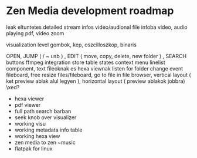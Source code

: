 # Zen Media development roadmap

leak eltuntetes
detailed stream infos video/audional file infoba
video, audio playing
pdf, video zoom

visualization level gombok, kep, oszcilloszkop, binaris

OPEN, JUMP ( / ~ usb ) , EDIT ( move, copy, delete, new folder ) , SEARCH buttons
ffmpeg integration
store table states
context menu
linelist component, text fileoknak es hexa viewnak
listen for folder change event
fileboard, free resize files/fileboard, go to file in file browser, vertical layout ( ket preview ablak alul legyen ), horizontal layout ( preview ablakok jobbra)
\xed?

- hexa viewer
- pdf viewer
- full path search barban
- seek knob over visualizer
- working visu
- working metadata info table
- working hexa view
- zen media to zen ~music
- flatpak for linux